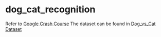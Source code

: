 # dog_cat_recognition
Refer to [Google Crash Course](https://developers.google.com/machine-learning/practica/image-classification)
The dataset can be found in [Dog_vs_Cat Dataset](https://www.kaggle.com/c/dogs-vs-cats/data)
